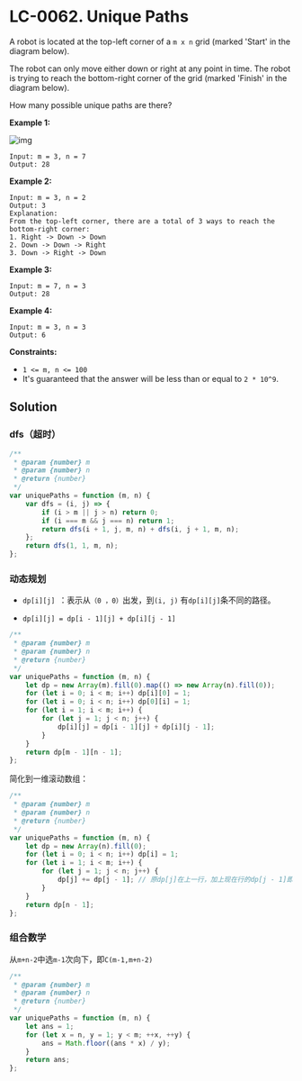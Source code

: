 # LC-0062. Unique Paths

A robot is located at the top-left corner of a `m x n` grid (marked 'Start' in the diagram below).

The robot can only move either down or right at any point in time. The robot is trying to reach the bottom-right corner of the grid (marked 'Finish' in the diagram below).

How many possible unique paths are there?

**Example 1:**

![img](https://assets.leetcode.com/uploads/2018/10/22/robot_maze.png)

```
Input: m = 3, n = 7
Output: 28
```

**Example 2:**

```
Input: m = 3, n = 2
Output: 3
Explanation:
From the top-left corner, there are a total of 3 ways to reach the bottom-right corner:
1. Right -> Down -> Down
2. Down -> Down -> Right
3. Down -> Right -> Down
```

**Example 3:**

```
Input: m = 7, n = 3
Output: 28
```

**Example 4:**

```
Input: m = 3, n = 3
Output: 6
```

**Constraints:**

-   `1 <= m, n <= 100`
-   It's guaranteed that the answer will be less than or equal to `2 * 10^9`.

## Solution

### dfs（超时）

```javascript
/**
 * @param {number} m
 * @param {number} n
 * @return {number}
 */
var uniquePaths = function (m, n) {
    var dfs = (i, j) => {
        if (i > m || j > n) return 0;
        if (i === m && j === n) return 1;
        return dfs(i + 1, j, m, n) + dfs(i, j + 1, m, n);
    };
    return dfs(1, 1, m, n);
};
```

### 动态规划

-   `dp[i][j] `：表示从`（0 ，0）`出发，到`(i, j)` 有`dp[i][j]`条不同的路径。

-   `dp[i][j] = dp[i - 1][j] + dp[i][j - 1]`

```javascript
/**
 * @param {number} m
 * @param {number} n
 * @return {number}
 */
var uniquePaths = function (m, n) {
    let dp = new Array(m).fill(0).map(() => new Array(n).fill(0));
    for (let i = 0; i < m; i++) dp[i][0] = 1;
    for (let i = 0; i < n; i++) dp[0][i] = 1;
    for (let i = 1; i < m; i++) {
        for (let j = 1; j < n; j++) {
            dp[i][j] = dp[i - 1][j] + dp[i][j - 1];
        }
    }
    return dp[m - 1][n - 1];
};
```

简化到一维滚动数组：

```javascript
/**
 * @param {number} m
 * @param {number} n
 * @return {number}
 */
var uniquePaths = function (m, n) {
    let dp = new Array(n).fill(0);
    for (let i = 0; i < n; i++) dp[i] = 1;
    for (let i = 1; i < m; i++) {
        for (let j = 1; j < n; j++) {
            dp[j] += dp[j - 1]; // 原dp[j]在上一行，加上现在行的dp[j - 1]即现在行的dp[j]
        }
    }
    return dp[n - 1];
};
```

### 组合数学

从`m+n-2`中选`m-1`次向下，即`C(m-1,m+n-2)`

```javascript
/**
 * @param {number} m
 * @param {number} n
 * @return {number}
 */
var uniquePaths = function (m, n) {
    let ans = 1;
    for (let x = n, y = 1; y < m; ++x, ++y) {
        ans = Math.floor((ans * x) / y);
    }
    return ans;
};
```
